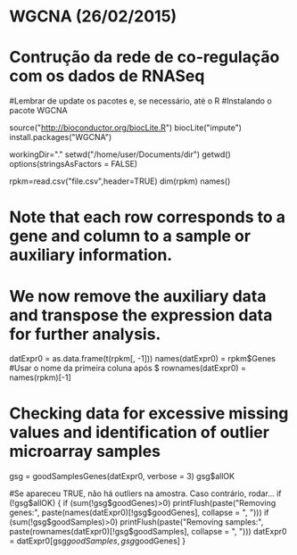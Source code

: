# WGCNA (26/02/2015)
# Contrução da rede de co-regulação com os dados de RNASeq
#Lembrar de update os pacotes e, se necessário, até o R
#Instalando o pacote WGCNA

source("http://bioconductor.org/biocLite.R")
biocLite("impute")
install.packages("WGCNA")

workingDir="."
setwd("/home/user/Documents/dir")
getwd()
options(stringsAsFactors = FALSE)

rpkm=read.csv("file.csv",header=TRUE)
dim(rpkm)
names()

# Note that each row corresponds to a gene and column to a sample or auxiliary information.
# We now remove the auxiliary data and transpose the expression data for further analysis.
datExpr0 = as.data.frame(t(rpkm[, -1]))
names(datExpr0) = rpkm$Genes                      #Usar o nome da primeira coluna após $
rownames(datExpr0) = names(rpkm)[-1]

# Checking data for excessive missing values and identification of outlier microarray samples
gsg = goodSamplesGenes(datExpr0, verbose = 3)
gsg$allOK

#Se apareceu TRUE, não há outliers na amostra. Caso contrário, rodar...
if (!gsg$allOK)
{
if (sum(!gsg$goodGenes)>0)
printFlush(paste("Removing genes:", paste(names(datExpr0)[!gsg$goodGenes], collapse = ", ")))
if (sum(!gsg$goodSamples)>0)
printFlush(paste("Removing samples:", paste(rownames(datExpr0)[!gsg$goodSamples], collapse = ", ")))
datExpr0 = datExpr0[gsg$goodSamples, gsg$goodGenes]
}








